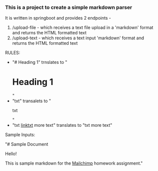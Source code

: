 ### This is a project to create a simple markdown parser

It is written in springboot and provides 2 endpoints -
1. /upload-file - which receives a text file upload in a 'markdown' format and returns the HTML formatted text
2. /upload-text - which receives a text input  'markdown' format and returns the HTML formatted text

RULES:

* "# Heading 1" trnslates to "<h1>Heading 1</h1>"
* "txt" transalets to "<p>txt</p>"
* "txt [linktxt](www.somelink.com) more text" translates to "txt <a href="www.somelink.com"></a> more text"

Sample Inputs:

"# Sample Document

Hello!

This is sample markdown for the [Mailchimp](https://www.mailchimp.com) homework assignment."

